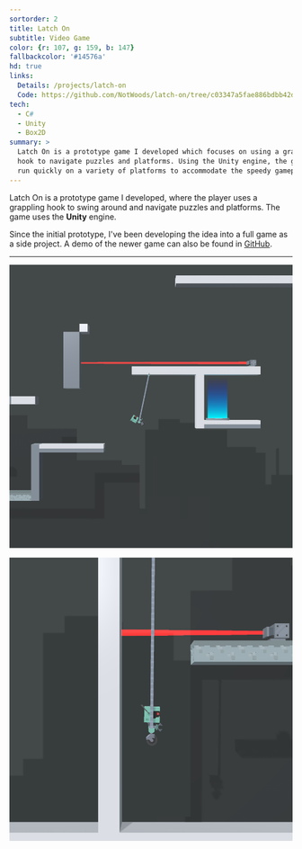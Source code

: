 ```yaml
---
sortorder: 2
title: Latch On
subtitle: Video Game
color: {r: 107, g: 159, b: 147}
fallbackcolor: '#14576a'
hd: true
links:
  Details: /projects/latch-on
  Code: https://github.com/NotWoods/latch-on/tree/c03347a5fae886bdbb42db324d9967662922fa28
tech:
  - C#
  - Unity
  - Box2D
summary: >
  Latch On is a prototype game I developed which focuses on using a grappling
  hook to navigate puzzles and platforms. Using the Unity engine, the game can
  run quickly on a variety of platforms to accommodate the speedy gameplay.
---
```

Latch On is a prototype game I developed, where the player uses a grappling hook
to swing around and navigate puzzles and platforms.
The game uses the **Unity** engine.

Since the initial prototype, I've been developing the idea into a full game as a
side project. A demo of the newer game can also be found in [GitHub](https://github.com/NotWoods/latch-on/releases).

___

![Swinging through a level in Latch On](/images/latch-on/zoomed-out.png)

![Rising near a laser in Latch On](/images/latch-on/rising.png)
